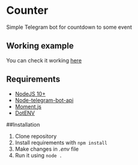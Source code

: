 # Counter
Simple Telegram bot for countdown to some event

## Working example
You can check it working [here](https://t.me/summer2020days)

## Requirements 
* [NodeJS 10+](https://nodejs.org)
* [Node-telegram-bot-api](https://github.com/yagop/node-telegram-bot-api)
* [Moment.js](https://momentjs.com/)
* [DotENV](https://github.com/motdotla/dotenv)

##Installation 
1. Clone repository 
2. Install requirements with `npm install`
3. Make changes in *.env* file
4. Run it using `node .`
